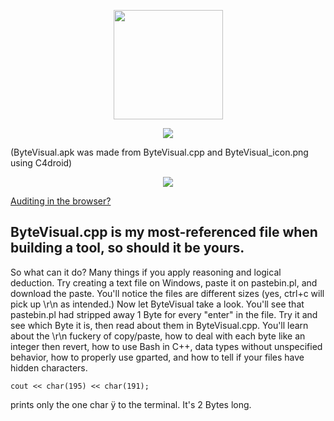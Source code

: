 <!--
Raw analysis of any file.
-->



<p align="center">
  <img src="https://github.com/compromise-evident/ByteVisual/blob/main/Other/ByteVisual_icon.png" width="175">
</p>

<p align="center">
  <img src="https://github.com/compromise-evident/ByteVisual/blob/main/Other/App.png">
</p>

(ByteVisual.apk was made from ByteVisual.cpp and ByteVisual_icon.png using C4droid)

<p align="center">
  <img src="https://github.com/compromise-evident/ByteVisual/blob/main/Other/Terminal.png">
</p>

[Auditing in the browser?](https://coliru.stacked-crooked.com/a/6078a8d76dad294d)



## ByteVisual.cpp is my most-referenced file when building a tool, so should it be yours.

So what can it do? Many things if you apply reasoning and logical deduction. Try creating a text file on Windows, paste it on pastebin.pl, and download the paste. You'll notice the files are different sizes (yes, ctrl+c will pick up \r\n as intended.) Now let ByteVisual take a look. You'll see that pastebin.pl had stripped away 1 Byte for every "enter" in the file. Try it and see which Byte it is, then read about them in ByteVisual.cpp. You'll learn about the \r\n fuckery of copy/paste, how to deal with each byte like an integer then revert, how to use Bash in C++, data types without unspecified behavior, how to properly use gparted, and how to tell if your files have hidden characters.

```text
cout << char(195) << char(191);
```
prints only the one char ÿ to the terminal. It's 2 Bytes long.

